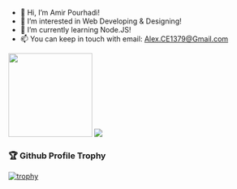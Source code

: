- 👋 Hi, I’m Amir Pourhadi!
- 👀 I’m interested in Web Developing & Designing!
- 🌱 I’m currently learning Node.JS!
- 📫 You can keep in touch with email: Alex.CE1379@Gmail.com

<div>
  <img height="165" src="https://github-readme-stats.vercel.app/api?username=Amir-Pourhadi&count_private=true&include_all_commits=true" />
  <img src="https://github-readme-stats.vercel.app/api/top-langs/?username=Amir-Pourhadi&layout=compact" />
</div>

<h3>🏆 Github Profile Trophy</h3>

[![trophy](https://github-profile-trophy.vercel.app/?username=Amir-Pourhadi&title=Commit,Repository,Star,PullRequest,Followers&theme=juicyfresh&margin-w=20&no-bg=true&no-frame=true)](#)
